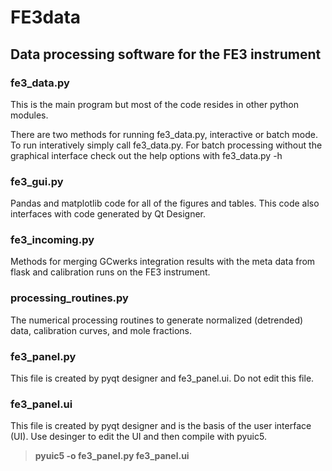 # FE3data

<h2>Data processing software for the FE3 instrument</h2>

<h3>fe3_data.py</h3>
<p>This is the main program but most of the code resides in other python modules.</p>
<p>There are two methods for running fe3_data.py, interactive or batch mode. To run interatively
   simply call fe3_data.py. For batch processing without the graphical interface check out
   the help options with fe3_data.py -h</p>

<h3>fe3_gui.py</h3>
<p>Pandas and matplotlib code for all of the figures and tables. This code also interfaces with
   code generated by Qt Designer.</p>

<h3>fe3_incoming.py</h3>
<p>Methods for merging GCwerks integration results with the meta data from
flask and calibration runs on the FE3 instrument.</p>

<h3>processing_routines.py</h3>
<p>The numerical processing routines to generate normalized (detrended) data,
calibration curves, and mole fractions.</p>

<h3>fe3_panel.py</h3>
<p>This file is created by pyqt designer and fe3_panel.ui. Do not edit this file.</p>

<h3>fe3_panel.ui</h3>
<p>This file is created by pyqt designer and is the basis of the user interface (UI).
   Use desinger to edit the UI and then compile with pyuic5.<br>
   
   ><b>pyuic5 -o fe3_panel.py fe3_panel.ui</b></p>
